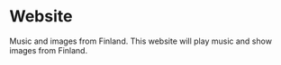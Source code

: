 # Website
Music and images from Finland.
This website will play music and show images from Finland.
